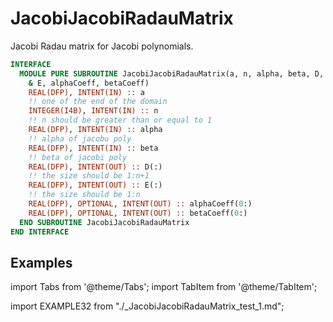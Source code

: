 # JacobiJacobiRadauMatrix

Jacobi Radau matrix for Jacobi polynomials.

```fortran
INTERFACE
  MODULE PURE SUBROUTINE JacobiJacobiRadauMatrix(a, n, alpha, beta, D, &
    & E, alphaCoeff, betaCoeff)
    REAL(DFP), INTENT(IN) :: a
    !! one of the end of the domain
    INTEGER(I4B), INTENT(IN) :: n
    !! n should be greater than or equal to 1
    REAL(DFP), INTENT(IN) :: alpha
    !! alpha of jacobu poly
    REAL(DFP), INTENT(IN) :: beta
    !! beta of jacobi poly
    REAL(DFP), INTENT(OUT) :: D(:)
    !! the size should be 1:n+1
    REAL(DFP), INTENT(OUT) :: E(:)
    !! the size should be 1:n
    REAL(DFP), OPTIONAL, INTENT(OUT) :: alphaCoeff(0:)
    REAL(DFP), OPTIONAL, INTENT(OUT) :: betaCoeff(0:)
  END SUBROUTINE JacobiJacobiRadauMatrix
END INTERFACE
```

## Examples

import Tabs from '@theme/Tabs';
import TabItem from '@theme/TabItem';

<Tabs>
<TabItem value="example" label="️܀ See example">

import EXAMPLE32 from "./_JacobiJacobiRadauMatrix_test_1.md";

<EXAMPLE32 />

</TabItem>

<TabItem value="close" label="↢ " default>

</TabItem>
</Tabs>
